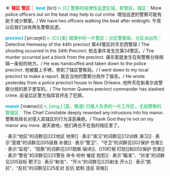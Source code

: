 ☀ <font color="red">**辖区 管区：**</font>
<font color="sky blue">**beat**</font> [bi:t] 
<font color="#00b050">n. [C] 警察的规律性巡逻区域，即管区，辖区：</font>More police officers out on the beat may help to cut crime. 增加巡逻的警察可能有助于减少罪案。/ We have two officers walking the beat after midnight. 午夜以后我们派有两名警察巡逻。
           
<font color="sky blue">**precinct**</font> [ˈpri:sɪŋkt]
<font color="#00b050">n. [C] [美] 城镇中的一片警区；分区警察局、分区派出所：</font>Detective Hennessy of the 44th precinct 第44警区的亨尼西警探 / The shooting occurred in the 34th Precinct. 枪击事件发生在第34警区。/ The murder occurred just a block from the precinct. 谋杀案就发生在和警察分局相隔一条街的地方。/ He was handcuffed and taken down to the police precinct. 他被戴上手铐，带到了辖区警察局。/ I went down to my local precinct to make a report. 我去当地的警察分局作了报告。/ He wrote yesterday from a police precinct house in New Orleans. 他昨天在新奥尔良警察分局的房子里写的。/ The former Queens precinct commander has slashed crime. 前皇后区警方指挥官抨击了犯罪。
           
<font color="sky blue">**manor**</font> [ˈmænə(r)]
<font color="#00b050">n. [sing.] [英，俚语] 归某人负责的一片工作区，尤指警察的管辖区：</font>The Chief Constable deeply resented any intrusions into his manor. 警察局局长对侵入其辖区的行为深恶痛绝。/ Thank God they're not on my manor any more. 谢天谢地，他们再也不在我的辖区里了。

· 表示“地区”的词群见[[22地区 地带]]
· 表示“演习”的词群见[[12训练 演习]]
· 表示“营救”的词群见[[05拯救 补救]]
· 表示“警卫”、“守卫”的词群见[[02保护 伤害]]
· 表示“监视”、“观察”的词群见[[01观察 端详]]、[[10盯梢 盯防]]和[[02保护 伤害]]
· 表示“警告”的词群见[[23警告 命令 吩咐 催促 抱怨]]
· 表示“瞄准”、“对准”的词群见[[05目标 靶子]]
· 表示“射击”、“开火”的词群见[[25射击 开火]]
· 表示“抵抗”、“反抗”的词群见[[25反对 反抗 抵制 违反 背叛]]


